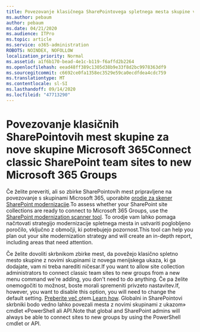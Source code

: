 ```yaml
---
title: Povezovanje klasičnega SharePointovega spletnega mesta skupine v skupino
ms.author: pebaum
author: pebaum
ms.date: 04/21/2020
ms.audience: ITPro
ms.topic: article
ms.service: o365-administration
ROBOTS: NOINDEX, NOFOLLOW
localization_priority: Normal
ms.assetid: a1f6b170-bead-4e1c-b119-f6affd2b2264
ms.openlocfilehash: eead48ff389c1305d38b9e33f8d2bc9978363df9
ms.sourcegitcommit: c6692ce0fa1358ec3529e59ca0ecdfdea4cdc759
ms.translationtype: MT
ms.contentlocale: sl-SI
ms.lasthandoff: 09/14/2020
ms.locfileid: "47713290"
---
```

# <a name="connect-classic-sharepoint-team-sites-to-new-microsoft-365-groups"></a><span data-ttu-id="ff1d2-102">Povezovanje klasičnih SharePointovih mest skupine za nove skupine Microsoft 365</span><span class="sxs-lookup"><span data-stu-id="ff1d2-102">Connect classic SharePoint team sites to new Microsoft 365 Groups</span></span>

<span data-ttu-id="ff1d2-103">Če želite preveriti, ali so zbirke SharePointovih mest pripravljene na povezovanje s skupinami Microsoft 365, uporabite [orodje za skener SharePoint modernizacije](https://go.microsoft.com/fwlink/?linkid=873066).</span><span class="sxs-lookup"><span data-stu-id="ff1d2-103">To assess whether your SharePoint site collections are ready to connect to Microsoft 365 Groups, use the [SharePoint modernization scanner tool](https://go.microsoft.com/fwlink/?linkid=873066).</span></span> <span data-ttu-id="ff1d2-104">To orodje vam lahko pomaga načrtovati strategijo modernizacije spletnega mesta in ustvariti poglobljeno poročilo, vključno z območji, ki potrebujejo pozornost.</span><span class="sxs-lookup"><span data-stu-id="ff1d2-104">This tool can help you plan out your site modernization strategy and will create an in-depth report, including areas that need attention.</span></span>
  
<span data-ttu-id="ff1d2-105">Če želite dovoliti skrbnikom zbirke mest, da povežejo klasično spletno mesto skupine z novimi skupinami iz novega menijskega ukaza, ki ga dodajate, vam ni treba narediti ničesar.</span><span class="sxs-lookup"><span data-stu-id="ff1d2-105">If you want to allow site collection administrators to connect classic team sites to new groups from a new menu command we're adding, you don't need to do anything.</span></span> <span data-ttu-id="ff1d2-106">Če pa želite onemogočiti to možnost, boste morali spremeniti privzeto nastavitev.</span><span class="sxs-lookup"><span data-stu-id="ff1d2-106">If, however, you want to disable this option, you will need to change the default setting.</span></span> <span data-ttu-id="ff1d2-107">[Preberite več o](https://go.microsoft.com/fwlink/?linkid=2004316)tem.</span><span class="sxs-lookup"><span data-stu-id="ff1d2-107">[Learn how](https://go.microsoft.com/fwlink/?linkid=2004316).</span></span> <span data-ttu-id="ff1d2-108">Globalni in SharePointovi skrbniki bodo vedno lahko povezali mesta z novimi skupinami z ukazom» cmdlet «PowerShell ali API.</span><span class="sxs-lookup"><span data-stu-id="ff1d2-108">Note that global and SharePoint admins will always be able to connect sites to new groups by using the PowerShell cmdlet or API.</span></span>
  

